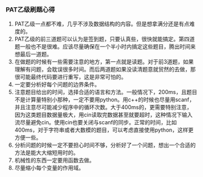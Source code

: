 ### PAT乙级刷题心得
1. PAT乙级一点都不难，几乎不涉及数据结构的内容。但是想拿满分还是有点难度的。
2. PAT乙级的前三道题可以认为是签到题，只要认真些，很快就能搞定。第四道题一般也不是很难。应该尽量确保在一个半小时内搞定这些题目，腾出时间来想最后一道题。
3. 在做题的时候有一些需要注意的地方，第一点就是读题。对于前3道题，如果理解有问题，会耽误很多时间。而后两道题如果没读清题意就贸然的去做，那很可能最终代码要进行重写，这是非常可怕的。
4. 一定要分析好每个问题的边界条件。
5. 注意题目给出的时间，选择合适的语言和方法。一般情况下，200ms，且题目不是计算量特别小那种，一定不要用python。用c++的时候也尽量用scanf，并且注意尽可能减少程序中的循环次数。大于400ms的，更需要特别注意，因为这类题目数据量极大，用cin读取完数据甚至就要超时，这种情况下输入流尽量避免cin。使用cin也要关闭与scanf的同步。正常的时间，比如400ms，对于字符串或者大数模的题目，可以考虑直接使用python，这样更方便一些。
6. 分析问题的时候一定不要担心时间不够，分析好了一个问题，想出一个合适的方法是能大大缩短用时的。
7. 机械性的东西一定要用函数去做。
8. 尽量缩小每个变量的作用域。